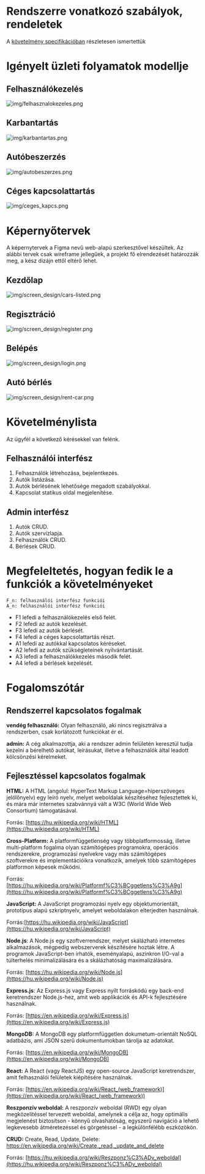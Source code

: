 # Rendszerre vonatkozó szabályok, rendeletek

A [követelmény specifikációban](./kovspec.md) részletesen ismertettük

# Igényelt üzleti folyamatok modellje

## Felhasználókezelés 

![img/felhasznalokezeles.png](img/felhasznalokezeles.png)

## Karbantartás

![img/karbantartas.png](img/karbantartas.png)

## Autóbeszerzés

![img/autobeszerzes.png](img/autobeszerzes.png)

## Céges kapcsolattartás

![img/ceges_kapcs.png](img/ceges_kapcs.png)

# Képernyőtervek 

A képernytervek a Figma nevű web-alapú szerkesztővel készültek. 
Az alábbi tervek csak wireframe jellegűek, a projekt fő elrendezését határozzák meg, a kész dizájn ettől eltérő lehet.  

## Kezdőlap

![img/screen_design/cars-listed.png](img/screen_design/cars-listed.png)

## Regisztráció 

![img/screen_design/register.png](img/screen_design/register.png)

## Belépés

![img/screen_design/login.png](img/screen_design/login.png)

## Autó bérlés 

![img/screen_design/rent-car.png](img/screen_design/rent-car.png)

# Követelménylista

Az ügyfél a következő kérésekkel van felénk.

## Felhasználói interfész

1. Felhasználók létrehozása, bejelentkezés.
2. Autók listázása.
3. Autók bérlésének lehetősége megadott szabályokkal.
4. Kapcsolat statikus oldal megjelenítése.

## Admin interfész

1. Autók CRUD.
2. Autók szervízlapja.
3. Felhasználók CRUD.
4. Bérlések CRUD.

# Megfeleltetés, hogyan fedik le a funkciók a követelményeket

```
F_n: felhasználói interfész funkciói
A_n: felhasználói interfész funkciói
```

- F1 lefedi a felhasználókezelés első felét.
- F2 lefedi az autók kezelését.
- F3 lefedi az autók bérlését.
- F4 lefedi a céges kapcsolattartás részt.
- A1 lefedi az autókkal kapcsolatos kéréseket.
- A2 lefedi az autók szükségleteinek nyilvántartását.
- A3 lefedi a felhasználókkezelés második felét.
- A4 lefedi a bérlések kezelését.

# Fogalomszótár 

## Rendszerrel kapcsolatos fogalmak 

**vendég felhasználó:** Olyan felhasználó, aki nincs regisztrálva a 
rendszerben, csak korlátozott funkciókat ér el. 

**admin:** A cég alkalmazottja, aki a rendszer admin felületén keresztül
tudja kezelni a bérelhető autókat, leírásukat, illetve a felhasználók által
leadott kölcsönzési kérelmeket. 

## Fejlesztéssel kapcsolatos fogalmak 

**HTML:** A HTML (angolul: HyperText Markup Language=hiperszöveges jelölőnyelv)
egy leíró nyelv, melyet weboldalak készítéséhez fejlesztettek ki, és mára már
internetes szabvánnyá vált a W3C (World Wide Web Consortium) támogatásával.

Forrás: [https://hu.wikipedia.org/wiki/HTML](https://hu.wikipedia.org/wiki/HTML)

**Cross-Platform:** A platformfüggetlenség vagy többplatformosság, illetve multi-platform
fogalma olyan számítógépes programokra, operációs rendszerekre, programozási nyelvekre
vagy más számítógépes szoftverekre és implementációikra vonatkozik, amelyek több
számítógépes platformon képesek működni. 

Forrás: [https://hu.wikipedia.org/wiki/Platformf%C3%BCggetlens%C3%A9g](https://hu.wikipedia.org/wiki/Platformf%C3%BCggetlens%C3%A9g)

**JavaScript:** A JavaScript programozási nyelv egy objektumorientált, prototípus alapú
szkriptnyelv, amelyet weboldalakon elterjedten használnak.

Forrás:[https://hu.wikipedia.org/wiki/JavaScript](https://hu.wikipedia.org/wiki/JavaScript)

**Node.js**: A Node.js egy szoftverrendszer, melyet skálázható internetes alkalmazások, mégpedig 
webszerverek készítésére hoztak létre. A programok JavaScript-ben írhatók, eseményalapú, aszinkron
I/O-val a túlterhelés minimalizálására és a skálázhatóság maximalizálására.

Forrás: [https://hu.wikipedia.org/wiki/Node.js](https://hu.wikipedia.org/wiki/Node.js)

**Express.js**: Az Express.js vagy Express nyílt forráskódú egy back-end keretrendszer Node.js-hez,
amit web applikációk és API-k fejlesztésére használnak. 

Forrás: [https://en.wikipedia.org/wiki/Express.js](https://en.wikipedia.org/wiki/Express.js)

**MongoDB:** A MongoDB egy platformfüggetlen dokumetum-orientált NoSQL adatbázis, ami
JSON szerű dokumentumokban tárolja az adatokat. 

Forrás: [https://en.wikipedia.org/wiki/MongoDB](https://en.wikipedia.org/wiki/MongoDB)

**React:** A React (vagy ReactJS) egy open-source JavaScript keretrendszer, amit felhasználói felületek
kiépítésére használnak. 

Forrás: [https://en.wikipedia.org/wiki/React_(web_framework)](https://en.wikipedia.org/wiki/React_(web_framework))

**Reszponzív weboldal:** A reszponzív weboldal (RWD) egy olyan megközelítéssel tervezett weboldal, amelynek
a célja az, hogy optimális megjelenést biztosítson - könnyű olvashatóság, egyszerű navigáció a lehető legkevesebb
átméretezéssel és görgetéssel - a legkülönfélébb eszközökön.

**CRUD:** Create, Read, Update, Delete:
https://en.wikipedia.org/wiki/Create,_read,_update_and_delete

Forrás: [https://hu.wikipedia.org/wiki/Reszponz%C3%ADv_weboldal](https://hu.wikipedia.org/wiki/Reszponz%C3%ADv_weboldal)
